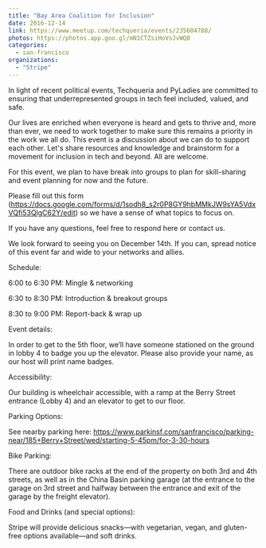 ```yaml
---
title: "Bay Area Coalition for Inclusion"
date: 2016-12-14
link: https://www.meetup.com/techqueria/events/235604788/
photos: https://photos.app.goo.gl/mN1CTZsiHoVsJvWQ8
categories:
  - san-francisco
organizations:
  - "Stripe"
---
```


In light of recent political events, Techqueria and PyLadies are committed to ensuring that underrepresented groups in tech feel included, valued, and safe.

Our lives are enriched when everyone is heard and gets to thrive and, more than ever, we need to work together to make sure this remains a priority in the work we all do. This event is a discussion about we can do to support each other. Let's share resources and knowledge and brainstorm for a
movement for inclusion in tech and beyond. All are welcome.

For this event, we plan to have break into groups to plan for skill-sharing and event planning for now and the future.

Please fill out this form (https://docs.google.com/forms/d/1sodh8_s2r0P8GY9hbMMkJW9sYA5VdxVQfi53QlgC62Y/edit) so we have a sense of what topics to focus on.

If you have any questions, feel free to respond here or contact us.

We look forward to seeing you on December 14th. If you can, spread notice of this event far and wide to your networks and allies.

Schedule:

6:00 to 6:30 PM: Mingle & networking

6:30 to 8:30 PM: Introduction & breakout groups

8:30 to 9:00 PM: Report-back & wrap up

Event details:

In order to get to the 5th floor, we’ll have someone stationed on the ground in lobby 4 to badge you up the elevator. Please also provide your name, as our host will print name badges.

Accessibility:

Our building is wheelchair accessible, with a ramp at the Berry Street entrance (Lobby 4) and an elevator to get to our floor.

Parking Options:

See nearby parking here: https://www.parkinsf.com/sanfrancisco/parking-near/185+Berry+Street/wed/starting-5-45pm/for-3-30-hours

Bike Parking:

There are outdoor bike racks at the end of the property on both 3rd and 4th streets, as well as in the China Basin parking garage (at the entrance to the garage on 3rd street and halfway between the entrance and exit of the garage by the freight elevator).

Food and Drinks (and special options):

Stripe will provide delicious snacks—with vegetarian, vegan, and gluten-free options available—and soft drinks.
